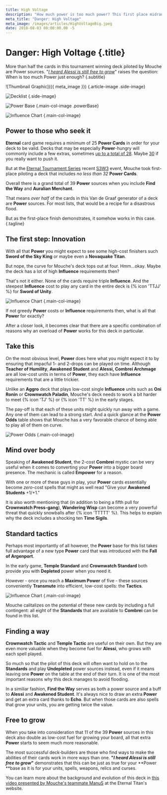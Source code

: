 ```yaml
---
title: High Voltage
description: "How much power is too much power? This first place midrange Combrei deck piloted by Mouche raises the question."
meta_title: "Danger: High Voltage"
meta_image: /images/articles/HighVoltageBig.jpeg
date: 2018-08-03 00:00:00.00 -5
---
```

# Danger: High Voltage {.title}

More than half the cards in this tournament winning deck piloted by Mouche are Power sources. "*[I heard Alessi is still free to grow][]*" raises the question: When is too much Power just enough?
{.subtitle}

  [I heard Alessi is still free to grow]: https://eternalwarcry.com/decks/details/H4FvWiA1uE8/i-heard-alessi-is-still-free-to-grow

![Thumbnail Graphic]({{ meta_image }})
{.article-image .side-image}

![Decklist](/images/articles/AhlessiDecklist.jpeg "Alessi decklist")
{.side-image}

![Power Base](/images/articles/AlessiPowerbase.jpeg "Alessi power base")
{.main-col-image .powerBase}

![Influence Chart](/images/articles/AhlessiChart1.jpeg "Alessi influence chart")
{.main-col-image}

## Power to those who seek it

**Eternal** card game requires a minimum of 25 **Power Cards** in order for your deck to be valid. Decks that may be especially **Power**-hungry will commonly include a few extras, sometimes [up to a total of 28][Portrait]. Maybe [30][Camat0's Hot Rod] if you really want to push it.

  [Portrait]: /articles/Portrait.html
  [Camat0's Hot Rod]: https://eternalwarcry.com/decks/details/lQ1s5v8gMJc/camat0s-hot-rod "Camat0's Hot Rod"

But at the [Eternal Tournament Series][] recent [S3W3][] event, Mouche took first-place piloting a deck that includes *no less than 32* **Power Cards**.

  [Eternal Tournament Series]: https://rngeternal.com/ets/
  [S3W3]: https://eternalwarcry.com/tournaments/details/96KcT1JBCVI/ets-2018-s3w4-top-8

Overall there is a grand total of 39 **Power** sources when you include **Find the Way** and **Auralian Merchant**.

That means *over half* of the cards in this Van de Graaf generator of a deck are **Power** sources. For most lists, that would be a recipe for a disastrous flood.

But as the first-place finish demonstrates, it somehow works in this case.
{.tagline}

## The first step: Innovation

With all that **Power** you might expect to see some high-cost finishers such **Sword of the Sky King** or maybe even a **Novaquake Titan**.

But nope, the curve for Mouche's deck tops out at four. Hmm...okay. Maybe the deck has a lot of high **Influence** requirements then?

That's not it either. None of the cards require triple **Influence**. And the steepest **Influence** cost to play any card in the entire deck is {% icon 'TTJJ' %} for **Sword of Unity**.

![Influence Chart](/images/articles/SwordOfUnity.jpeg "Alessi influence chart 2")
{.main-col-image}

If not greedy **Power** costs or **Influence** requirements then, what is all that **Power** for exactly?

After a closer look, it becomes clear that there are a specific combination of reasons why an overload of **Power** works for this deck in particular. 

## Take this

On the most obvious level, **Power** does here what you might expect it to by ensuring that impacful 1- and 2-drops can be played on time. Although **Teacher of Humility**, **Awakened Student** and **Alessi, Combrei Archmage** are all low-cost units in terms of **Power**, they each have **Influence** requirements that are a little trickier.

Unlike an **Aggro** deck that plays low-cost single **Influence** units such as **Oni Ronin** or **Crownwatch Paladin**, Mouche's deck needs to work a bit harder to meet {% icon 'TJ' %} or {% icon 'TT' %} in the early stages.

The pay-off is that each of these units might quickly run away with a game. Any one of them can lead to a strong start. And a quick glance at the **Power Odds** table shows that Mouche has a very favorable chance of being able to play all of them on curve.

![Power Odds](/images/articles/AhlessiOddsTable.jpeg "Alessi power odds")
{.main-col-image}

## Mind over body

Speaking of **Awakened Student**, the 2-cost **Combrei** mystic can be very useful when it comes to converting your **Power** into a bigger board presence. The mechanic is called **Empower** for a reason.

With one or more of these guys in play, your **Power** cards essentially become *zero*-cost spells that might as well read "Give your **Awakened Students** +1/+1."

It is also worth mentioning that (in addition to being a fifth pull for **Crownwatch Press-gang**), **Wandering Wisp** can become a very powerful threat that quickly snowballs after {% icon 'TTTTT' %}. This helps to explain why the deck includes a shocking ten **Time Sigils**.

## Standard tactics

Perhaps most importantly of all however, the **Power** base for this list takes full advantage of a new type **Power** card that was introduced with the **Fall of Argenport**. 

In the early game, **Temple Standard** and **Crownwatch Standard** both provide you with **Depleted** power when you need it. 

However - once you reach a **Maximum Power** of five - these sources conveniently **Transmute** into efficient, low-cost spells: the **Tactics**.

![Influence Chart](/images/articles/AlessiStandardTactics.jpeg "Alessi influence chart 3")
{.main-col-image}

Mouche calitalizes on the potential of these new cards by including a full contingent: all eight of the **Standards** that are available to **Combrei** can be found in this list.

## Finding a way

**Crownwatch Tactic** and **Temple Tactic** are useful on their own. But they are even more valuable when they become fuel for **Alessi**, who grows with each spell played.

So much so that the pilot of this deck will often want to hold on to the **Standards** and play **Undepleted** power sources instead, even if it means leaving one **Power** on the table at the end of their turn. It is one of the most important reasons why this deck manages to avoid flooding.

In a similiar fashion, **Find the Way** serves as both a power source and a buff to **Alessi** and **Awakened Student**. It's always nice to draw an extra **Power** and get an extra card thanks to **Echo**. But when those cards are also spells that grow your units, you are getting twice the value.

## Free to grow

When you take into consideration that 11 of the 39 **Power** sources in this deck also double as low-cost fuel for growing your board, all that extra **Power** starts to seem much more reasonable.

The most successful deck-builders are those who find ways to make the abilities of their cards work in more ways than one. **"*I heard Alessi is still free to grow*"** demonstrates that this can be just as true for your **Power **base as it is for your units, spells, weapons, relics and curses.

You can learn more about the background and evolution of this deck in [this video presented by Mouche's teammate ManuS][Combrei Killers] at the Eternal Titan's website.

  [Combrei Killers]: https://eternaltitans.com/eternal-top-decks-combrei-killers/